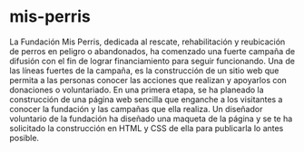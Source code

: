 # mis-perris
La Fundación Mis Perris, dedicada al rescate, rehabilitación y reubicación de perros en peligro o abandonados, ha comenzado una fuerte campaña de difusión con el fin de lograr financiamiento para seguir funcionando. Una de las líneas fuertes de la campaña, es la construcción de un sitio web que permita a las personas conocer las acciones que realizan y apoyarlos con donaciones o voluntariado. En una primera etapa, se ha planeado la construcción de una página web sencilla que enganche a los visitantes a conocer la fundación y las campañas que ella realiza. Un diseñador voluntario de la fundación ha diseñado una maqueta de la página y se te ha solicitado la construcción en HTML y CSS de ella para publicarla lo antes posible.
